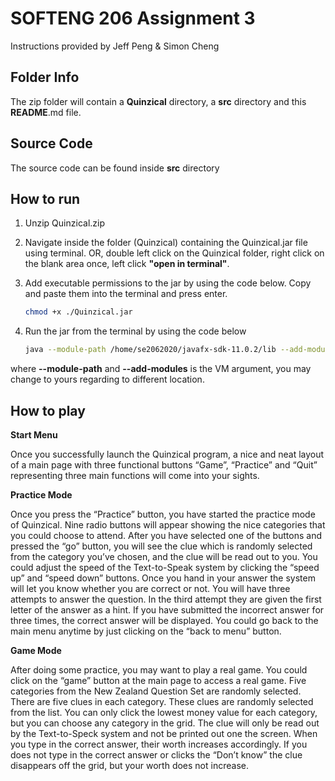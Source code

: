 # SOFTENG 206 Assignment 3

Instructions provided by Jeff Peng & Simon Cheng

## Folder Info

The zip folder will contain a **Quinzical** directory, a **src** directory and this **README**.md file.

## Source Code

The source code can be found inside **src** directory

## How to run

1. Unzip Quinzical.zip

2. Navigate inside the folder (Quinzical) containing the Quinzical.jar file using terminal. OR, double left click on the Quinzical folder, right click on the blank area once, left click **"open in terminal"**.

3. Add executable permissions to the jar by using the code below. Copy and paste them into the terminal and press enter.

    ```bash
    chmod +x ./Quinzical.jar
    ```

4. Run the jar from the terminal by using the code below

    ```bash
    java --module-path /home/se2062020/javafx-sdk-11.0.2/lib --add-modules javafx.controls,javafx.media,javafx.base,javafx.fxml -jar Quinzical.jar
    
    ```

where **--module-path** and **--add-modules** is the VM argument, you may change to yours regarding to different location.

## How to play

**Start Menu**

Once you successfully launch the Quinzical program, a nice and neat layout of a main page with three functional buttons “Game”, “Practice” and “Quit” representing three main functions will come into your sights. 

**Practice Mode**

Once you press the “Practice” button, you have started the practice mode of Quinzical. Nine radio buttons will appear showing the nice categories that you could choose to attend. After you have selected one of the buttons and pressed the “go” button, you will see the clue which is randomly selected from the category you’ve chosen, and the clue will be read out to you. You could adjust the speed of the Text-to-Speak system by clicking the “speed up” and “speed down” buttons. Once you hand in your answer the system will let you know whether you are correct or not. You will have three attempts to answer the question. In the third attempt they are given the first letter of the answer as a hint. If you have submitted the incorrect answer for three times, the correct answer will be displayed. You could go back to the main menu anytime by just clicking on the “back to menu” button. 

**Game Mode**

After doing some practice, you may want to play a real game. You could click on the “game” button at the main page to access a real game. Five categories from the New Zealand Question Set are randomly selected. There are five clues in each category. These clues are randomly selected from the list. You can only click the lowest money value for each category, but you can choose any category in the grid. The clue will only be read out by the Text-to-Speck system and not be printed out one the screen. When you type in the correct answer, their worth increases accordingly. If you does not type in the correct answer or clicks the “Don’t know” the clue disappears off the grid, but your worth does not increase.
